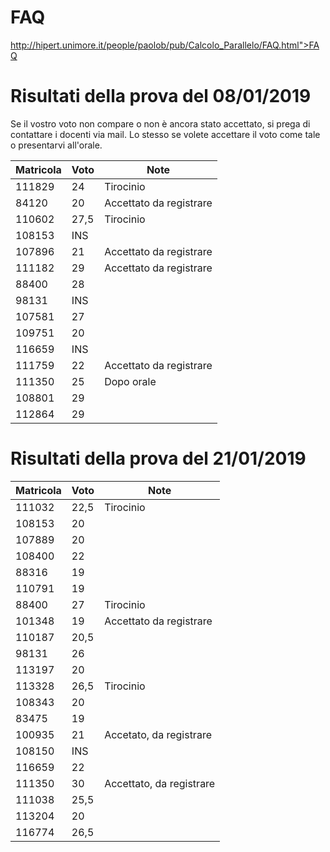 # FAQ

<a>http://hipert.unimore.it/people/paolob/pub/Calcolo_Parallelo/FAQ.html">FAQ</a>

# Risultati della prova del 08/01/2019

Se il vostro voto non compare o non è ancora stato accettato, si prega di contattare i docenti via mail.
Lo stesso se volete accettare il voto come tale o presentarvi all'orale.

Matricola | Voto | Note
----------|------|-----
111829 |	24	|	Tirocinio
84120	 |  20  | Accettato	da registrare
110602 | 27,5 |	Tirocinio
108153 | INS	|
107896 |	21	| Accettato	da registrare
111182 |	29	| Accettato	da registrare
88400	 |  28	|	
98131	 | INS	|	
107581 |	27	|
109751 |	20	|
116659 | INS  |	
111759 |	22	| Accettato	da registrare
111350 |	25	| Dopo orale
108801 |	29	|
112864 |	29	|


# Risultati della prova del 21/01/2019

Matricola | Voto | Note
----------|------|-----
111032|	22,5	|	Tirocinio
108153|	20|		
107889|	20|		
108400|	22|		
88316	|19|		
110791|	19|		
88400	|27	|	Tirocinio
101348|	19| Accettato	da registrare
110187|	20,5|		
98131|	26|		
113197|	20|		
113328|	26,5|		Tirocinio
108343|	20	|	
83475|	19|		
100935|	21|	Accetato, da registrare
108150|	INS|		
116659|	22|		
111350|	30|	Accettato, da registrare
111038|	25,5|		
113204|	20	|		
116774|	26,5|		
